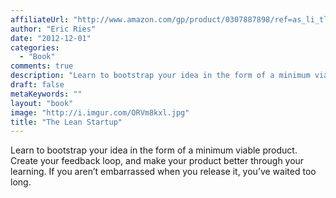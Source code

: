 ```yaml
---
affiliateUrl: "http://www.amazon.com/gp/product/0307887898/ref=as_li_tl?ie=UTF8&camp=1789&creative=390957&creativeASIN=0307887898&linkCode=as2&tag=jaktre-20&linkId=F56GROAKV3DRS3KO"
author: "Eric Ries"
date: "2012-12-01"
categories:
  - "Book"
comments: true
description: "Learn to bootstrap your idea in the form of a minimum viable product. Create your feedback loop, and make your product better through your learning. I"
draft: false
metaKeywords: ""
layout: "book"
image: "http://i.imgur.com/ORVm8kxl.jpg"
title: "The Lean Startup"
---
```


Learn to bootstrap your idea in the form of a minimum viable product. Create your feedback loop, and make your product better through your learning. If you aren’t embarrassed when you release it, you’ve waited too long.
